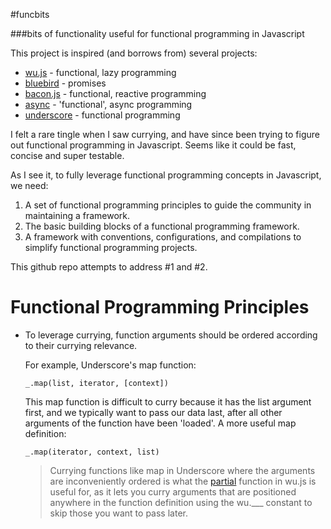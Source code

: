 #funcbits

###bits of functionality useful for functional programming in Javascript

This project is inspired (and borrows from) several projects:

* [wu.js](https://github.com/fitzgen/wu.js) - functional, lazy programming
* [bluebird](https://github.com/petkaantonov/bluebird) - promises
* [bacon.js](https://github.com/baconjs/bacon.js) - functional, reactive programming
* [async](https://github.com/caolan/async) - 'functional', async programming
* [underscore](http://underscorejs.org/) - functional programming


I felt a rare tingle when I saw currying, and have since been trying to figure out functional programming in Javascript. Seems like it could be fast, concise and super testable.

As I see it, to fully leverage functional programming concepts in Javascript, we need:

1. A set of functional programming principles to guide the community in maintaining a framework.
2. The basic building blocks of a functional programming framework.
3. A framework with conventions, configurations, and compilations to simplify functional programming projects.

This github repo attempts to address #1 and #2.


# Functional Programming Principles

* To leverage currying, function arguments should be ordered according to their currying relevance.

	For example, Underscore's map function:
	
	`_.map(list, iterator, [context])`
	
	This map function is difficult to curry because it has the list argument first, and we typically want to pass our data last, after all other arguments of the function have been 'loaded'. A more useful map definition:
	
	`_.map(iterator, context, list)`
	
	> Currying functions like map in Underscore where the arguments are inconveniently ordered is what the [partial](http://fitzgen.github.io/wu.js/#wu-partial) function in wu.js is useful for, as it lets you curry arguments that are positioned anywhere in the function definition using the wu.___ constant to skip those you want to pass later.
	
	